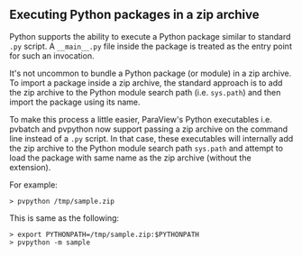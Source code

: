 ## Executing Python packages in a zip archive

Python supports the ability to execute a Python package similar to standard
`.py` script. A `__main__.py` file inside the package is treated as the entry
point for such an invocation.

It's not uncommon to bundle a Python package (or module) in a zip archive. To import a package
inside a zip archive, the standard approach is to add the zip archive to the
Python module search path (i.e. `sys.path`) and then import the package using
its name.

To make this process a little easier, ParaView's Python executables i.e. pvbatch
and pvpython now support passing a zip archive on the command line instead of a
`.py` script. In that case, these executables will internally add the zip
archive to the Python module search path `sys.path` and attempt to load the
package with same name as the zip archive (without the extension).

For example:

```
> pvpython /tmp/sample.zip
```

This is same as the following:

```
> export PYTHONPATH=/tmp/sample.zip:$PYTHONPATH
> pvpython -m sample
```
